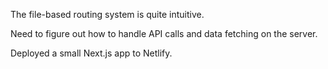 The file-based routing system is quite intuitive.

Need to figure out how to handle API calls and data fetching on the server.

Deployed a small Next.js app to Netlify.